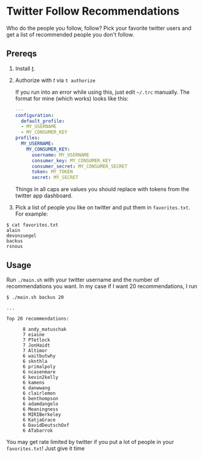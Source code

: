 # Twitter Follow Recommendations

Who do the people you follow, follow? Pick your favorite twitter users and get a list of recommended people you don't follow.

## Prereqs

1. Install [_t_](https://github.com/sferik/t).

2. Authorize with _t_ via `t authorize`

   If you run into an error while using this, just edit `~/.trc` manually. The format for mine (which works) looks like this:

   ```yaml
   ---
   configuration:
     default_profile:
     - MY_USERNAME
     - MY_CONSUMER_KEY
   profiles:
     MY_USERNAME:
       MY_CONSUMER_KEY:
         username: MY_USERNAME
         consumer_key: MY_CONSUMER_KEY
         consumer_secret: MY_CONSUMER_SECRET
         token: MY_TOKEN
         secret: MY_SECRET
   ```

   Things in all caps are values you should replace with tokens from the twitter app dashboard.

3. Pick a list of people you like on twitter and put them in `favorites.txt`. For example:

```
$ cat favorites.txt
alain
devonzuegel
backus
rsnous
```

## Usage

Run `./main.sh` with your twitter username and the number of recommendations you want. In my case if I want 20 recommendations, I run

```
$ ./main.sh backus 20

...

Top 20 recommendations:

      8 andy_matuschak
      7 eiaine
      7 PTetlock
      7 JonHaidt
      7 Altimor
      6 waitbutwhy
      6 sknthla
      6 primalpoly
      6 ncasenmare
      6 kevin2kelly
      6 kamens
      6 danwwang
      6 clairlemon
      6 benthompson
      6 adamdangelo
      6 Meaningness
      6 MIRIBerkeley
      6 KatjaGrace
      6 DavidDeutschOxf
      6 ATabarrok
```

You may get rate limited by twitter if you put a lot of people in your `favorites.txt`! Just give it time
